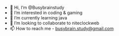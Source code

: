 - 👋 Hi, I’m @Busybrainstudy
- 👀 I’m interested in coding & gaming
- 🌱 I’m currently learning java
- 💞️ I’m looking to collaborate to niteclockweb
- 📫 How to reach me - busybrain.study@gmail.com

<!---
Busybrainstudy/Busybrainstudy is a ✨ special ✨ repository because its `README.md` (this file) appears on your GitHub profile.
You can click the Preview link to take a look at your changes.
--->
